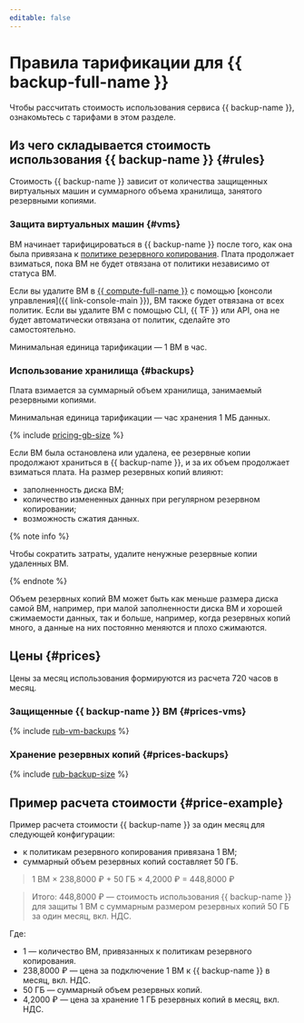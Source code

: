 ```yaml
---
editable: false
---
```


# Правила тарификации для {{ backup-full-name }}

Чтобы рассчитать стоимость использования сервиса {{ backup-name }}, ознакомьтесь с тарифами в этом разделе.

## Из чего складывается стоимость использования {{ backup-name }} {#rules}

Стоимость {{ backup-name }} зависит от количества защищенных виртуальных машин и суммарного объема хранилища, занятого резервными копиями.

### Защита виртуальных машин {#vms}

ВМ начинает тарифицироваться в {{ backup-name }} после того, как она была привязана к [политике резервного копирования](./concepts/policy.md). Плата продолжает взиматься, пока ВМ не будет отвязана от политики независимо от статуса ВМ. 

Если вы удалите ВМ в [{{ compute-full-name }}](../compute/) с помощью [консоли управления]({{ link-console-main }}), ВМ также будет отвязана от всех политик. Если вы удалите ВМ с помощью CLI, {{ TF }} или API, она не будет автоматически отвязана от политик, сделайте это самостоятельно.

Минимальная единица тарификации — 1 ВМ в час.

### Использование хранилища {#backups}

Плата взимается за суммарный объем хранилища, занимаемый резервными копиями.

Минимальная единица тарификации — час хранения 1 МБ данных.

{% include [pricing-gb-size](../_includes/pricing-gb-size.md) %}

Если ВМ была остановлена или удалена, ее резервные копии продолжают храниться в {{ backup-name }}, и за их объем продолжает взиматься плата. На размер резервных копий влияют:
* заполненность диска ВМ;
* количество измененных данных при регулярном резервном копировании;
* возможность сжатия данных.

{% note info %}

Чтобы сократить затраты, удалите ненужные резервные копии удаленных ВМ. 

{% endnote %}

Объем резервных копий ВМ может быть как меньше размера диска самой ВМ, например, при малой заполненности диска ВМ и хорошей сжимаемости данных, так и больше, например, когда резервных копий много, а данные на них постоянно меняются и плохо сжимаются.

## Цены {#prices}


Цены за месяц использования формируются из расчета 720 часов в месяц.

### Защищенные {{ backup-name }} ВМ {#prices-vms}



{% include [rub-vm-backups](../_pricing/backup/rub-vm-backups.md) %}





### Хранение резервных копий {#prices-backups}



{% include [rub-backup-size](../_pricing/backup/rub-backup-size.md) %}





## Пример расчета стоимости {#price-example}

Пример расчета стоимости {{ backup-name }} за один месяц для следующей конфигурации:
* к политикам резервного копирования привязана 1 ВМ; 
* суммарный объем резервных копий составляет 50 ГБ.


> 1 ВМ × 238,8000 ₽ + 50 ГБ × 4,2000 ₽ = 448,8000 ₽

> Итого: 448,8000 ₽ — стоимость использования {{ backup-name }} для защиты 1 ВМ с суммарным размером резервных копий 50 ГБ за один месяц, вкл. НДС.

Где:
* 1 — количество ВМ, привязанных к политикам резервного копирования.
* 238,8000 ₽ — цена за подключение 1 ВМ к {{ backup-name }} в месяц, вкл. НДС.
* 50 ГБ — суммарный объем резервных копий.
* 4,2000 ₽ — цена за хранение 1 ГБ резервных копий в месяц, вкл. НДС.



